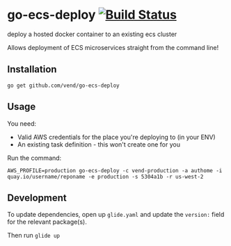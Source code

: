 # go-ecs-deploy [![Build Status](https://travis-ci.org/vend/go-ecs-deploy.svg)](https://travis-ci.org/vend/go-ecs-deploy)
deploy a hosted docker container to an existing ecs cluster

Allows deployment of ECS microservices straight from the command line!

## Installation

```
go get github.com/vend/go-ecs-deploy
```

## Usage

You need:
- Valid AWS credentials for the place you're deploying to (in your ENV)
- An existing task definition - this won't create one for you

Run the command:

```
AWS_PROFILE=production go-ecs-deploy -c vend-production -a authome -i quay.io/username/reponame -e production -s 5304a1b -r us-west-2
```

## Development

To update dependencies, open up `glide.yaml` and update the `version:` field for
the relevant package(s).

Then run `glide up`
